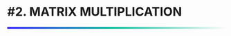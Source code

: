 # #2. MATRIX MULTIPLICATION
<hr style="height: 5px; border: none; background: rgb(71,55,255);
background: linear-gradient(90deg, rgba(71,55,255,1) 0%, rgba(29,195,162,1) 48%, rgba(251,251,251,1) 100%);">
<br>
